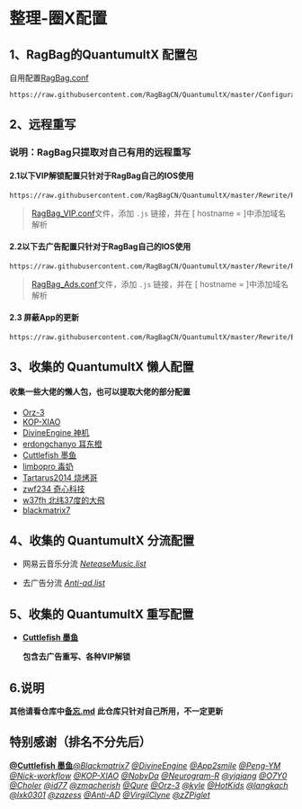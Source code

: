 # 整理-圈X配置

## 1、RagBag的QuantumultX 配置包

自用配置[RagBag.conf](https://raw.githubusercontent.com/RagBagCN/QuantumultX/master/RagBag/RagBag.conf)

```
https://raw.githubusercontent.com/RagBagCN/QuantumultX/master/Configuration/RagBag.conf
```

## 2、远程重写

### **说明：RagBag只提取对自己有用的远程重写**

#### 2.1以下VIP解锁配置只针对于RagBag自己的IOS使用

```
https://raw.githubusercontent.com/RagBagCN/QuantumultX/master/Rewrite/RagBag_VIP.conf
```

> [RagBag_VIP.conf](https://github.com/RagBagCN/QuantumultX/blob/master/Rewrite/RagBag_VIP.conf)文件，添加 `.js` 链接，并在 [ hostname = ]中添加域名解析

#### 2.2以下去广告配置只针对于RagBag自己的IOS使用

```
https://raw.githubusercontent.com/RagBagCN/QuantumultX/master/Rewrite/RagBag_Ads.conf
```


> [RagBag_Ads.conf](https://github.com/RagBagCN/QuantumultX/blob/master/Rewrite/RagBag_Ads.conf)文件，添加 `.js` 链接，并在 [ hostname = ]中添加域名解析

#### 2.3 屏蔽App的更新

```
https://raw.githubusercontent.com/RagBagCN/QuantumultX/master/Rewrite/BlockUpdate.conf
```

## 3、收集的 QuantumultX 懒人配置

#### 收集一些大佬的懒人包，也可以提取大佬的部分配置

- 	[Orz-3](https://raw.githubusercontent.com/Orz-3/QuantumultX/master/Orz-3.conf)
- 	[KOP-XIAO](https://raw.githubusercontent.com/KOP-XIAO/QuantumultX/master/QuantumultX_Profiles.conf)
- 	[DivineEngine 神机](https://raw.githubusercontent.com/DivineEngine/Profiles/master/Quantumult/Outbound.conf)
- 	[erdongchanyo 耳东橙](https://raw.githubusercontent.com/erdongchanyo/Rules/main/Quantumult%20X/LazyConf/QuantumultX_EDC-Lazy.conf)
- 	[Cuttlefish 墨鱼](https://raw.githubusercontent.com/ddgksf2013/Cuttlefish/master/Profile/QuantumultX.conf)
- 	[limbopro 毒奶](https://raw.githubusercontent.com/limbopro/Profiles4limbo/main/full.conf)
- 	[Tartarus2014 烧烤哥](https://raw.githubusercontent.com/Tartarus2014/QuantumultX-Script/main/QuanX.conf)
- 	[zwf234 奇心科技](https://raw.githubusercontent.com/zwf234/rules/master/QuantumultX/qixin.conf)
- 	[w37fh 北纬37度的大飛 ](https://raw.githubusercontent.com/w37fhy/QuantumultX/master/QuantumultX_diy.conf)
- 	[blackmatrix7](https://github.com/blackmatrix7/ios_rule_script)

## 4、收集的 QuantumultX 分流配置

- 网易云音乐分流 [*NeteaseMusic.list*](https://github.com/ddgksf2013/Cuttlefish/raw/master/Filter/NeteaseMusic.list)

- 去广告分流 [*Anti-ad.list*](https://anti-ad.net/surge2.txt)

## 5、收集的 QuantumultX 重写配置

- **[Cuttlefish 墨鱼](https://github.com/ddgksf2013/)**

  **包含去广告重写、各种VIP解锁**

## 6.说明

 **其他请看仓库中[备忘.md](https://github.com/RagBagCN/QuantumultX/blob/master/%E5%A4%87%E5%BF%98.md)**
 **此仓库只针对自己所用，不一定更新**

## 特别感谢（排名不分先后）

**[@Cuttlefish 墨鱼](https://github.com/ddgksf2013)**[*@Blackmatrix7*](https://github.com/blackmatrix7/ios_rule_script) [*@DivineEngine*](https://github.com/DivineEngine) [*@App2smile*](https://github.com/app2smile/rules) [*@Peng-YM*](https://github.com/Peng-YM) [*@Nick-workflow*](https://github.com/Nick-workflow) [*@KOP-XIAO*](https://github.com/KOP-XIAO) [*@NobyDa*](https://github.com/NobyDa) [*@Neurogram-R*](https://github.com/Neurogram-R) [*@yjqiang*](https://github.com/yjqiang) [*@O7Y0*](https://github.com/O7Y0) [*@Choler*](https://github.com/Choler) [*@id77*](https://github.com/id77) [*@zmqcherish*](https://github.com/zmqcherish) [*@Qure*](https://github.com/Koolson/Qure) [*@Orz-3*](https://github.com/Orz-3) [*@kyle*](https://github.com/Xirou) [*@HotKids*](https://github.com/hotKids) [*@langkach*](https://github.com/langkhach270389) [*@lxk0301*](https://github.com/lxk0301) [*@zqzess*](https://github.com/zqzess/rule_for_quantumultX) [*@Anti-AD*](https://github.com/privacy-protection-tools/anti-AD) [*@VirgilClyne*](https://github.com/VirgilClyne) [*@zZPiglet*](https://github.com/zZPiglet/Task/tree/master)

